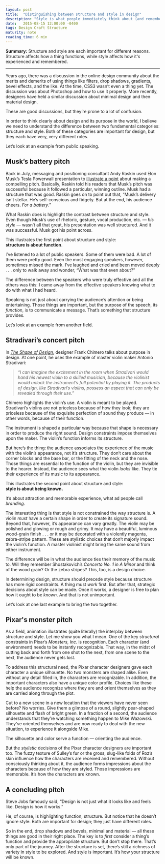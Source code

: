 ```yaml
---
layout: post
title:  "Distinguishing between structure and style in design"
description: "Style is what people immediately think about (and remember), but structure is what communicates."
date:   2015-08-15 12:00:00 -0400
tags: Design Craft Structure
maturity: note
reading_time: 6 min
---
```


<p class="summary"><strong>Summary:</strong> Structure and style are each important for different reasons. Structure affects how a thing functions, while style affects how it's experienced and remembered.</p>

---

<p class="dropCap">Years ago, there was a discussion in the online design community about the merits and demerits of using things like filters, drop shadows, gradients, bevel effects, and the like. At the time, CSS3 wasn’t even a thing yet. The discussion was about Photoshop and how to use it properly. More recently, designers have held a similar discussion about minimal design and then material design.</p>

These are good discussions, but they’re prone to a lot of confusion.

In order to think clearly about design and its purpose in the world, I believe we need to understand the difference between two fundamental categories: structure and style. Both of these categories are important for design, but they each have very, very different roles.

Let’s look at an example from public speaking.

## Musk’s battery pitch

Back in July, messaging and positioning consultant Andy Raskin used Elon Musk’s Tesla Powerwall presentation to [illustrate a point](https://medium.com/firm-narrative/want-a-better-pitch-watch-this-328b95c2fd0b) about making a compelling pitch. Basically, Raskin told his readers that Musk’s pitch was successful because it followed a particular, winning outline. Musk had a structure that was good. Raskin goes on to point out that, “Musk’s delivery isn’t stellar. He’s self-conscious and fidgety. But at the end, his audience cheers. _For a battery._”

What Raskin does is highlight the contrast between structure and style. Even though Musk’s use of rhetoric, gesture, vocal production, etc. — _his style_ — wasn’t all that great, his presentation was well structured. And it was successful. Musk got his point across.

This illustrates the first point about structure and style:  
**structure is about function.**

I’ve listened to a lot of public speakers. Some of them were bad. A lot of them were pretty good. Even the most engaging speakers, however, sometimes missed the mark. I’ve laughed and cried and been moved deeply . . . only to walk away and wonder, “What was that even about?”

The difference between the speakers who were truly effective and all the others was this: I came away from the effective speakers knowing what to do with what I had heard.

Speaking is not just about carrying the audience’s attention or being entertaining. Those things are important, but the purpose of the speech, its _function_, is to communicate a message. That’s something that structure provides.

Let’s look at an example from another field.

## Stradivari’s concert pitch

In _[The Shape of Design](http://shapeofdesignbook.com/)_, designer Frank Chimero talks about purpose in design. At one point, he uses the example of master violin maker Antonio Stradivari:

> _“I can imagine the excitement in the room when Stradivari would hand his newest violin to a skilled musician, because the violinist would unlock the instrument’s full potential by playing it. The products of design, like Stradivari’s violins, possess an aspect that can only be revealed through their use.”_

Chimero highlights the violin’s use. A violin is meant to be played. Stradivari’s violins are not priceless because of how they look; they are priceless because of the exquisite perfection of sound they produce — in other words, because of their function.

The instrument is shaped a particular way because that shape is necessary in order to produce the right sound. Design constraints impose themselves upon the maker. The violin’s function informs its structure.

But here’s the thing: the audience associates the experience of the music with the violin’s appearance, not it’s structure. They don’t care about the corner blocks and the base bar, or the fitting of the neck and the nose. Those things are essential to the function of the violin, but they are invisible to the hearer. Instead, the audience sees what the violin _looks_ like. They tie their experience of its music to its appearance.

This illustrates the second point about structure and style:  
**style is about being known.**

It’s about attraction and memorable experience, what ad people call _branding_.

The interesting thing is that style is not constrained the way structure is. A violin _must_ have a certain shape in order to create its signature sound. Beyond that, however, it’s appearance can vary greatly. The violin may be polished and glowing or rough and grimy. It may have a beautiful, luminous wood-grain finish . . . or it may be decorated with a violently magenta, zebra-stripe pattern. These are stylistic choices that don’t majorly impact the violin’s function. A master violinist might bring the same sound from either instrument.

The difference will be in what the audience ties their memory of the music to. Will they remember Shostakovich’s _Concerto No. 1 in A Minor_ and think of the wood grain? Or the zebra stripes? This, too, is a design choice.

In determining design, structure should precede style because structure has more rigid constraints. A thing must _work_ first. But after that, strategic decisions about style can be made. Once it works, a designer is free to plan how it ought to be _known_. And that is not unimportant.

Let’s look at one last example to bring the two together.

## Pixar's monster pitch

As a field, animation illustrates (quite literally) the interplay between structure and style. Let me show you what I mean.
One of the key _structural_ constraints in Pixar’s _Monsters, Inc._ is recognition. Each character (and environment) needs to be instantly recognizable. That way, in the midst of cutting back and forth from one shot to the next, from one scene to the next, the audience never gets lost.

To address this structural need, the Pixar character designers gave each character a unique silhouette. No two monsters are shaped alike. Even without any detail filled in, the characters are recognizable. In addition, the important characters also have a unique color profile. Choices like these help the audience recognize where they are and orient themselves as they are carried along through the plot.

Cut to a new scene in a new location that the viewers have never seen before? No worries. Give them a glimpse of a round, slightly pear-shaped silhouette and flash of bright green. In a fraction of a second, the audience understands that they’re watching something happen to Mike Wazowski. They’ve oriented themselves and are now ready to deal with the new situation, to experience it alongside Mike.

The silhouette and color serve a function — orienting the audience.

But the _stylistic_ decisions of the Pixar character designers are important too. The fuzzy texture of Sulley’s fur or the gross, slug-like folds of Roz’s skin influence how the characters are received and remembered. Without consciously thinking about it, the audience forms impressions about the characters because of how they are styled. Those impressions are memorable. It’s how the characters are known.

## A concluding pitch

Steve Jobs famously said, “Design is not just what it looks like and feels like. Design is how it works.”

He, of course, is highlighting function, structure. But notice that he doesn’t ignore style. Both are important for design; they just have different roles.

So in the end, drop shadows and bevels, minimal and material — all these things are good in their right place. The key is to _first_ consider a thing’s function and provide the appropriate structure. But don’t stop there. That’s only part of the journey. After the structure is set, there’s still a richness of variety in style to be explored. And style is important. It’s how your structure will be known.